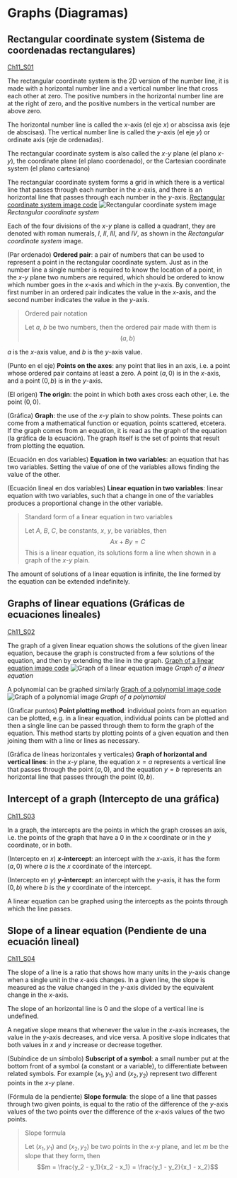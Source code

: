 
#   Graphs (Diagramas)

<!--
#T# Table of contents

#C# Rectangular coordinate system (Sistema de coordenadas rectangulares)
#C# Graphs of linear equations (Gráficas de ecuaciones lineales)
#C# Intercept (Intercepto)
#C# Slope of a linear equation (Pendiente de una ecuación lineal)

#T# Beginning of content
-->

## Rectangular coordinate system (Sistema de coordenadas rectangulares)
[Ch11_S01](../../../Libros/Mathematics/Algebra_basics__Prealgebra__OpenStax.pdf#page=961)

The rectangular coordinate system is the 2D version of the number line, it is made with a horizontal number line and a vertical number line that cross each other at zero. The positive numbers in the horizontal number line are at the right of zero, and the positive numbers in the vertical number are above zero.

The horizontal number line is called the $x$-axis (el eje $x$) or abscissa axis (eje de abscisas). The vertical number line is called the $y$-axis (el eje $y$) or ordinate axis (eje de ordenadas).

The rectangular coordinate system is also called the $x$-$y$ plane (el plano $x$-$y$), the coordinate plane (el plano coordenado), or the Cartesian coordinate system (el plano cartesiano)

The rectangular coordinate system forms a grid in which there is a vertical line that passes through each number in the $x$-axis, and there is an horizontal line that passes through each number in the $y$-axis.
[Rectangular coordinate system image code](Programs/Ch11/S01_01_Rectangular_coordinate_system_image.py)
![Rectangular coordinate system image](Images/Ch11/S01_01_Rectangular_coordinate_system.png)
*Rectangular coordinate system*

Each of the four divisions of the $x$-$y$ plane is called a quadrant, they are denoted with roman numerals, $I$, $II$, $III$, and $IV$, as shown in the *Rectangular coordinate system* image.

(Par ordenado)
**Ordered pair**: a pair of numbers that can be used to represent a point in the rectangular coordinate system. Just as in the number line a single number is required to know the location of a point, in the $x$-$y$ plane two numbers are required, which should be ordered to know which number goes in the $x$-axis and which in the $y$-axis. By convention, the first number in an ordered pair indicates the value in the $x$-axis, and the second number indicates the value in the $y$-axis.

> Ordered pair notation
>
> Let $a$, $b$ be two numbers, then the ordered pair made with them is
> $$(a, b)$$

$a$ is the $x$-axis value, and $b$ is the $y$-axis value.

(Punto en el eje)
**Points on the axes**: any point that lies in an axis, i.e. a point whose ordered pair contains at least a zero. A point $(a, 0)$ is in the $x$-axis, and a point $(0, b)$ is in the $y$-axis.

(El origen)
**The origin**: the point in which both axes cross each other, i.e. the point $(0, 0)$.

(Gráfica)
**Graph**: the use of the $x$-$y$ plain to show points. These points can come from a mathematical function or equation, points scattered, etcetera. If the graph comes from an equation, it is read as the graph of the equation (la gráfica de la ecuación). The graph itself is the set of points that result from plotting the equation.

(Ecuación en dos variables)
**Equation in two variables**: an equation that has two variables. Setting the value of one of the variables allows finding the value of the other.

(Ecuación lineal en dos variables)
**Linear equation in two variables**: linear equation with two variables, such that a change in one of the variables produces a proportional change in the other variable.

> Standard form of a linear equation in two variables
>
> Let $A$, $B$, $C$, be constants, $x$, $y$, be variables, then
> $$Ax + By = C$$
> This is a linear equation, its solutions form a line when shown in a graph of the $x$-$y$ plain.

The amount of solutions of a linear equation is infinite, the line formed by the equation can be extended indefinitely.

## Graphs of linear equations (Gráficas de ecuaciones lineales)
[Ch11_S02](../../../Libros/Mathematics/Algebra_basics__Prealgebra__OpenStax.pdf#page=984)

The graph of a given linear equation shows the solutions of the given linear equation, because the graph is constructed from a few solutions of the equation, and then by extending the line in the graph.
[Graph of a linear equation image code](Programs/Ch11/S02_01_Graph_of_a_linear_equation_image.py)
![Graph of a linear equation image](Images/Ch11/S02_01_Graph_of_a_linear_equation.png)
*Graph of a linear equation*

A polynomial can be graphed similarly
[Graph of a polynomial image code](Programs/Ch11/S02_02_Graph_of_a_polynomial_image.py)
![Graph of a polynomial image](Images/Ch11/S02_02_Graph_of_a_polynomial.png)
*Graph of a polynomial*

(Graficar puntos)
**Point plotting method**: individual points from an equation can be plotted, e.g. in a linear equation, individual points can be plotted and then a single line can be passed through them to form the graph of the equation. This method starts by plotting points of a given equation and then joining them with a line or lines as necessary.

(Gráfica de líneas horizontales y verticales)
**Graph of horizontal and vertical lines**: in the $x$-$y$ plane, the equation $x = a$ represents a vertical line that passes through the point $(a, 0)$, and the equation $y = b$ represents an horizontal line that passes through the point $(0, b)$.

## Intercept of a graph (Intercepto de una gráfica)
[Ch11_S03](../../../Libros/Mathematics/Algebra_basics__Prealgebra__OpenStax.pdf#page=1002)

In a graph, the intercepts are the points in which the graph crosses an axis, i.e. the points of the graph that have a $0$ in the $x$ coordinate or in the $y$ coordinate, or in both.

(Intercepto en $x$)
**$x$-intercept**: an intercept with the $x$-axis, it has the form $(a, 0)$ where $a$ is the $x$ coordinate of the intercept.

(Intercepto en $y$)
**$y$-intercept**: an intercept with the $y$-axis, it has the form $(0, b)$ where $b$ is the $y$ coordinate of the intercept.

A linear equation can be graphed using the intercepts as the points through which the line passes.

## Slope of a linear equation (Pendiente de una ecuación lineal)
[Ch11_S04](../../../Libros/Mathematics/Algebra_basics__Prealgebra__OpenStax.pdf#page=1019)

The slope of a line is a ratio that shows how many units in the $y$-axis change when a single unit in the $x$-axis changes. In a given line, the slope is measured as the value changed in the $y$-axis divided by the equivalent change in the $x$-axis.

The slope of an horizontal line is $0$ and the slope of a vertical line is undefined.

A negative slope means that whenever the value in the $x$-axis increases, the value in the $y$-axis decreases, and vice versa. A positive slope indicates that both values in $x$ and $y$ increase or decrease together.

(Subíndice de un símbolo)
**Subscript of a symbol**: a small number put at the bottom front of a symbol (a constant or a variable), to differentiate between related symbols. For example $(x_1, y_1)$ and $(x_2, y_2)$ represent two different points in the $x$-$y$ plane.

(Fórmula de la pendiente)
**Slope formula**: the slope of a line that passes through two given points, is equal to the ratio of the difference of the $y$-axis values of the two points over the difference of the $x$-axis values of the two points.

> Slope formula
>
> Let $(x_1, y_1)$ and $(x_2, y_2)$ be two points in the $x$-$y$ plane, and let $m$ be the slope that they form, then
> $$m = \frac{y_2 - y_1}{x_2 - x_1} = \frac{y_1 - y_2}{x_1 - x_2}$$